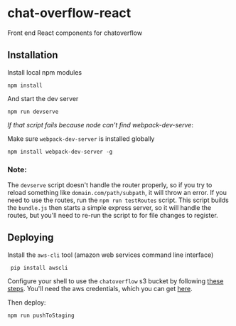 # chat-overflow-react
Front end React components for chatoverflow

## Installation

Install local npm modules

```npm install```

And start the dev server

```npm run devserve```

*If that script fails because node can't find webpack-dev-serve*:

Make sure `webpack-dev-server` is installed globally

```npm install webpack-dev-server -g```


### Note: 
The `devserve` script doesn't handle the router properly, so if you try to reload something like `domain.com/path/subpath`, it will throw an error. If you need to use the routes, run the `npm run testRoutes` script. This script builds the `bundle.js` then starts a simple express server, so it will handle the routes, but you'll need to re-run the script to for file changes to register.


## Deploying

Install the `aws-cli` tool (amazon web services command line interface)

``` pip install awscli```

Configure your shell to use the `chatoverflow` s3 bucket by following [these steps](http://docs.aws.amazon.com/cli/latest/userguide/cli-chap-getting-started.html). You'll need the aws credentials, which you can get [here](https://drive.google.com/open?id=0BxI3aj0CvwjudDJITEx6LUJxNVE).

Then deploy:

```npm run pushToStaging```

